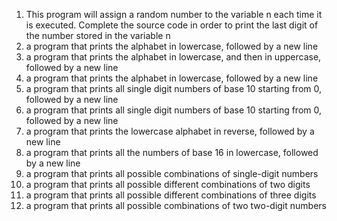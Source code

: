 1. This program will assign a random number to the variable n each time it is executed. Complete the source code in order to print the last digit of the number stored in the variable n
2. a program that prints the alphabet in lowercase, followed by a new line
3. a program that prints the alphabet in lowercase, and then in uppercase, followed by a new line
4. a program that prints the alphabet in lowercase, followed by a new line
5. a program that prints all single digit numbers of base 10 starting from 0, followed by a new line
6. a program that prints all single digit numbers of base 10 starting from 0, followed by a new line
7. a program that prints the lowercase alphabet in reverse, followed by a new line
8. a program that prints all the numbers of base 16 in lowercase, followed by a new line
9. a program that prints all possible combinations of single-digit numbers
10. a program that prints all possible different combinations of two digits
11. a program that prints all possible different combinations of three digits
12. a program that prints all possible combinations of two two-digit numbers
